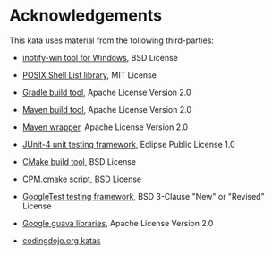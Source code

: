 # Acknowledgements

This kata uses material from the following third-parties:

* [inotify-win tool for Windows](https://github.com/thekid/inotify-win), BSD License

* [POSIX Shell List library](https://github.com/Ventto/libshlist/), MIT License
  
* [Gradle build tool](https://gradle.org/), Apache License Version 2.0

* [Maven build tool](https://maven.apache.org/), Apache License Version 2.0

* [Maven wrapper](https://github.com/takari/maven-wrapper), Apache License Version 2.0

* [JUnit-4 unit testing framework](https://junit.org/junit4/), Eclipse Public License 1.0

* [CMake build tool](https://cmake.org/), BSD License

* [CPM.cmake script](https://github.com/cpm-cmake/CPM.cmake), BSD License

* [GoogleTest testing framework](https://github.com/google/googletest), BSD 3-Clause "New" or "Revised" License

* [Google guava libraries](https://github.com/google/guava), Apache License Version 2.0

* [codingdojo.org katas](https://codingdojo.org/)

